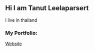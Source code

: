 ## Hi I am Tanut Leelaparsert
I live in thailand

### My Portfolio:

[Website](https://tanut2539.github.io/portfolio/)